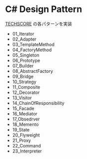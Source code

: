 # C# Design Pattern

[TECHSCORE](http://www.techscore.com/tech/DesignPattern/index.html/) の各パターンを実装

- 01_Iterator
- 02_Adapter
- 03_TemplateMethod
- 04_FactoryMethod
- 05_Singleton
- 06_Prototype
- 07_Builder
- 08_AbstractFactory
- 09_Bridge
- 10_Strategy
- 11_Composite
- 12_Decorator
- 13_Visitor
- 14_ChainOfResponsibility
- 15_Facade
- 16_Mediator
- 17_Obsedrver
- 18_Memento
- 19_State
- 20_Flyweight
- 21_Proxy
- 22_Command
- 23_Interpreter
